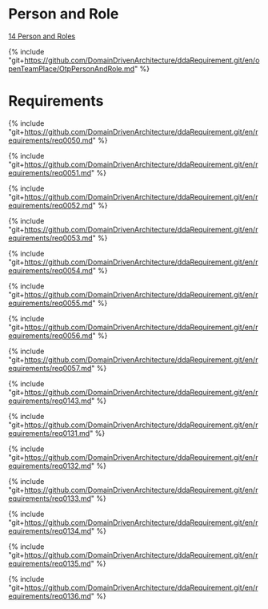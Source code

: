 
# Person and Role

[14 Person and Roles](OtpPersonAndRole.md)

{% include "git+https://github.com/DomainDrivenArchitecture/ddaRequirement.git/en/openTeamPlace/OtpPersonAndRole.md" %}


# Requirements

{% include "git+https://github.com/DomainDrivenArchitecture/ddaRequirement.git/en/requirements/req0050.md" %}

{% include "git+https://github.com/DomainDrivenArchitecture/ddaRequirement.git/en/requirements/req0051.md" %}

{% include "git+https://github.com/DomainDrivenArchitecture/ddaRequirement.git/en/requirements/req0052.md" %}

{% include "git+https://github.com/DomainDrivenArchitecture/ddaRequirement.git/en/requirements/req0053.md" %}

{% include "git+https://github.com/DomainDrivenArchitecture/ddaRequirement.git/en/requirements/req0054.md" %}

{% include "git+https://github.com/DomainDrivenArchitecture/ddaRequirement.git/en/requirements/req0055.md" %}

{% include "git+https://github.com/DomainDrivenArchitecture/ddaRequirement.git/en/requirements/req0056.md" %}

{% include "git+https://github.com/DomainDrivenArchitecture/ddaRequirement.git/en/requirements/req0057.md" %}


{% include "git+https://github.com/DomainDrivenArchitecture/ddaRequirement.git/en/requirements/req0143.md" %}

{% include "git+https://github.com/DomainDrivenArchitecture/ddaRequirement.git/en/requirements/req0131.md" %}

{% include "git+https://github.com/DomainDrivenArchitecture/ddaRequirement.git/en/requirements/req0132.md" %}

{% include "git+https://github.com/DomainDrivenArchitecture/ddaRequirement.git/en/requirements/req0133.md" %}

{% include "git+https://github.com/DomainDrivenArchitecture/ddaRequirement.git/en/requirements/req0134.md" %}

{% include "git+https://github.com/DomainDrivenArchitecture/ddaRequirement.git/en/requirements/req0135.md" %}

{% include "git+https://github.com/DomainDrivenArchitecture/ddaRequirement.git/en/requirements/req0136.md" %}